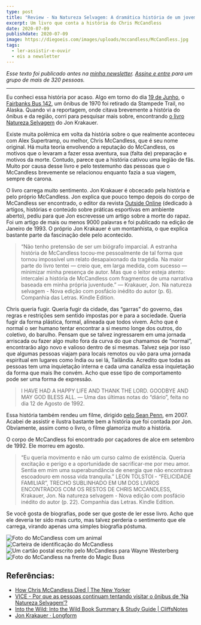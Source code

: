 ```yaml
---
type: post
title: "Review - Na Natureza Selvagem: A dramática história de um jovem aventureiro"
excerpt: Um livro que conta a história do Chris McCandless
date: 2020-07-09
publishdate: 2020-07-09
image: https://diegoeis.com/images/uploads/mccandless/McCandless.jpg
tags:
  - ler-assistir-e-ouvir
  - eis a newsletter
---
```

*Esse texto foi publicado antes na [minha newsletter](https://diegoeis.substack.com/about). [Assine e entre](https://diegoeis.substack.com/) para um grupo de mais de 320 pessoas.*

- - -

Eu conheci essa história por acaso. Algo em torno do dia [19 de Junho](https://edition.cnn.com/travel/article/alaska-into-the-wild-bus-removed-trnd/index.html), o [Fairbanks Bus 142](https://en.wikipedia.org/wiki/Stampede_Trail#Bus_142), um ônibus de 1970 foi retirado da Stampede Trail, no Alaska. Quando vi a reportagem, onde citava brevemente a história do ônibus e da região, corri para pesquisar mais sobre, encontrando [o livro Natureza Selvagem](https://amzn.to/3isf8ng) do Jon Krakauer.

Existe muita polêmica em volta da história sobre o que realmente aconteceu com Alex Supertramp, ou melhor, Chris McCandless, que é seu nome original. Há muita teoria envolvendo a reputação do McCandless, os motivos que o levaram a fazer essa aventura, sua (falta de) preparação e motivos da morte. Contudo, parece que a história cativou uma legião de fãs. Muito por causa desse livro e pelo testemunho das pessoas que o McCandless brevemente se relacionou enquanto fazia a sua viagem, sempre de carona.

O livro carrega muito sentimento. Jon Krakauer é obcecado pela história e pelo próprio McCandless. Jon explica que pouco tempo depois do corpo de McCandless ser encontrado, o editor da revista [Outside Online](https://www.outsideonline.com) (dedicado à artigos, histórias e conteúdo sobre práticas esportivas em ambiente aberto), pediu para que Jon escrevesse um artigo sobre a morte do rapaz. Foi um artigo de mais ou menos 9000 palavras e foi publicado na edição de Janeiro de 1993. O próprio Jon Krakauer é um montanhista, o que explica bastante parte da fascinação dele pelo acontecido. 

> “Não tenho pretensão de ser um biógrafo imparcial. A estranha história de McCandless tocou-me pessoalmente de tal forma que tornou impossível um relato desapaixonado da tragédia. Na maior parte do livro tentei — creio que, em larga medida, com sucesso — minimizar minha presença de autor. Mas que o leitor esteja atento: intercalei a história de McCandless com fragmentos de uma narrativa baseada em minha própria juventude.” — Krakauer, Jon. Na natureza selvagem - Nova edição com posfácio inédito do autor (p. 6). Companhia das Letras. Kindle Edition. 

Chris queria fugir. Queria fugir da cidade, das “garras” do governo, das regras e restrições sem sentido impostas por e para a sociedade. Queria fugir da forma plástica, formal, alineada que todos vivem. Acho que é normal o ser humano tentar encontrar a si mesmo longe dos outros, do coletivo, do barulho. Pensam que se talvez ingressarem em uma jornada arriscada ou fazer algo muito fora da curva do que chamamos de “normal”,  encontrarão algo novo e valioso dentro de si mesmas. Talvez seja por isso que algumas pessoas viajam para locais remotos ou vão para uma jornada espiritual em lugares como Índia ou sei lá, Tailândia. Acredito que todas as pessoas tem uma inquietação interna e cada uma canaliza essa inquietação da forma que mais lhe convém. Acho que esse tipo de comportamento pode ser uma forma de expressão.

> I HAVE HAD A HAPPY LIFE AND THANK THE LORD. GOODBYE AND MAY GOD BLESS ALL. — Uma das últimas notas do “diário”, feita no dia 12 de Agosto de 1992.

Essa história também rendeu um filme, dirigido [pelo Sean Penn](https://www.imdb.com/title/tt0758758/), em 2007. Acabei de assistir e ilustra bastante bem a história que foi contada por Jon. Obviamente, assim como o livro, o filme glamoriza muito a história.

O corpo de McCandless foi encontrado por caçadores de alce em setembro de 1992. Ele morreu em agosto.

> “Eu queria movimento e não um curso calmo de existência. Queria excitação e perigo e a oportunidade de sacrificar-me por meu amor. Sentia em mim uma superabundância de energia que não encontrava escoadouro em nossa vida tranquila.” LEON TOLSTOI - “FELICIDADE FAMILIAR”, TRECHO SUBLINHADO EM UM DOS LIVROS ENCONTRADOS COM OS RESTOS DE CHRIS MCCANDLESS, Krakauer, Jon. Na natureza selvagem - Nova edição com posfácio inédito do autor (p. 22). Companhia das Letras. Kindle Edition. 

Se você gosta de biografias, pode ser que goste de ler esse livro. Acho que ele deveria ter sido mais curto, mas talvez perderia o sentimento que ele carrega, virando apenas uma simples biografia póstuma.

![Foto do McCandless com um animal](/images/uploads/mccandless/8C8966352-130912-Chris-McCandless-4x3-732p.fit-760w.jpg)
![Carteira de identificação do McCandless](/images/uploads/mccandless/chrislicence.jpg)
![Um cartão postal escrito pelo McCandless para Wayne Westerberg](/images/uploads/mccandless/Krakauer-Chris-McCandless-2.jpg)
![Foto do McCandless na frente do Magic Buss](/images/uploads/mccandless/McCandless.jpg)

## Referências:

* [How Chris McCandless Died | The New Yorker](https://www.newyorker.com/books/page-turner/how-chris-mccandless-died)
* [VICE - Por que as pessoas continuam tentando visitar o ônibus de ‘Na Natureza Selvagem’?](https://www.vice.com/pt_br/article/ypm475/pessoas-ainda-visitam-onibus-natureza-selvagem)
* [Into the Wild: Into the Wild Book Summary & Study Guide | CliffsNotes](https://www.cliffsnotes.com/literature/i/into-the-wild/book-summary)
* [Jon Krakauer · Longform](https://longform.org/archive/writers/jon-krakauer)